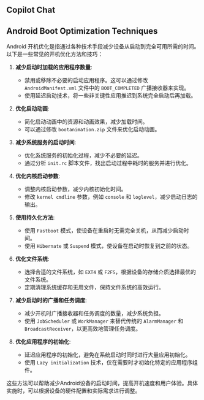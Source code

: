 ## Copilot Chat

## Android Boot Optimization Techniques


Android 开机优化是指通过各种技术手段减少设备从启动到完全可用所需的时间。以下是一些常见的开机优化方法和技巧：

1.  **减少启动时加载的应用程序数量**:
    
    -   禁用或移除不必要的启动应用程序。这可以通过修改 `AndroidManifest.xml` 文件中的 `BOOT_COMPLETED` 广播接收器来实现。
    -   使用延迟启动技术，将一些非关键性应用推迟到系统完全启动后再加载。
2.  **优化启动动画**:
    
    -   简化启动动画中的资源和动画效果，减少加载时间。
    -   可以通过修改 `bootanimation.zip` 文件来优化启动动画。
3.  **减少系统服务的启动时间**:
    
    -   优化系统服务的初始化过程，减少不必要的延迟。
    -   通过分析 `init.rc` 脚本文件，找出启动过程中耗时的服务并进行优化。
4.  **优化内核启动参数**:
    
    -   调整内核启动参数，减少内核初始化时间。
    -   修改 `kernel cmdline` 参数，例如 `console` 和 `loglevel`，减少启动日志的输出。
5.  **使用持久化方法**:
    
    -   使用 `Fastboot` 模式，使设备在重启时无需完全关机，从而减少启动时间。
    -   使用 `Hibernate` 或 `Suspend` 模式，使设备在启动时恢复到之前的状态。
6.  **优化文件系统**:
    
    -   选择合适的文件系统，如 `EXT4` 或 `F2FS`，根据设备的存储介质选择最优的文件系统。
    -   定期清理系统缓存和无用文件，保持文件系统的高效运行。
7.  **减少启动时的广播和任务调度**:
    
    -   减少开机时广播接收器和任务调度的数量，减少系统负担。
    -   使用 `JobScheduler` 或 `WorkManager` 来替代传统的 `AlarmManager` 和 `BroadcastReceiver`，以更高效地管理任务调度。
8.  **优化应用程序的初始化**:
    
    -   延迟应用程序的初始化，避免在系统启动时同时进行大量应用初始化。
    -   使用 `Lazy initialization` 技术，仅在需要时才初始化特定的应用程序组件。

这些方法可以帮助减少Android设备的启动时间，提高开机速度和用户体验。具体实施时，可以根据设备的硬件配置和实际需求进行调整。

